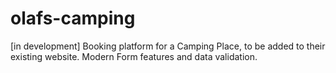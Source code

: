 # olafs-camping

[in development] Booking platform for a Camping Place, to be added to their existing website. Modern Form features and data validation.
